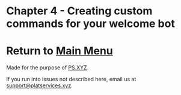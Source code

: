 # Chapter 4 - Creating custom commands for your welcome bot

# Return to [Main Menu](https://github.com/PS-XYZ-Developement/Directory)

Made for the purpose of [PS.XYZ](https://platservices.xyz).

If you run into issues not described here, email us at support@platservices.xyz.
